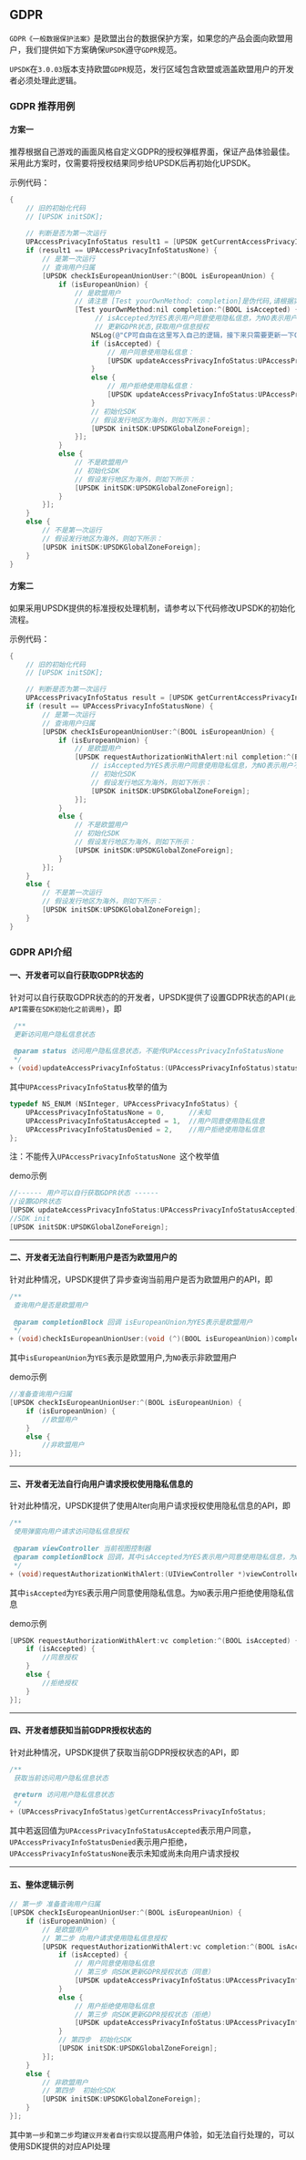 ## GDPR
`GDPR《一般数据保护法案》`是欧盟出台的数据保护方案，如果您的产品会面向欧盟用户，我们提供如下方案确保`UPSDK`遵守`GDPR`规范。

`UPSDK`在`3.0.03`版本支持欧盟`GDPR`规范，发行区域包含欧盟或涵盖欧盟用户的开发者必须处理此逻辑。

### GDPR 推荐用例
#### 方案一
推荐根据自己游戏的画面风格自定义GDPR的授权弹框界面，保证产品体验最佳。
采用此方案时，仅需要将授权结果同步给UPSDK后再初始化UPSDK。

示例代码：
```objective-c
{
    // 旧的初始化代码
    // [UPSDK initSDK];
    
    // 判断是否为第一次运行
    UPAccessPrivacyInfoStatus result1 = [UPSDK getCurrentAccessPrivacyInfoStatus];
    if (result1 == UPAccessPrivacyInfoStatusNone) {
        // 是第一次运行
        // 查询用户归属
        [UPSDK checkIsEuropeanUnionUser:^(BOOL isEuropeanUnion) {
            if (isEuropeanUnion) {
                // 是欧盟用户
                // 请注意 [Test yourOwnMethod: completion]是伪代码,请根据实际需求进行修改
                [Test yourOwnMethod:nil completion:^(BOOL isAccepted) {
                     // isAccepted为YES表示用户同意使用隐私信息，为NO表示用户不同意使用隐私信息
                     // 更新GDPR状态,获取用户信息授权
                    NSLog(@"CP可自由在这里写入自己的逻辑，接下来只需要更新一下GDPR状态即可");
                    if (isAccepted) {
                        // 用户同意使用隐私信息：
                        [UPSDK updateAccessPrivacyInfoStatus:UPAccessPrivacyInfoStatusAccepted];
                    }
                    else {
                        // 用户拒绝使用隐私信息：
                        [UPSDK updateAccessPrivacyInfoStatus:UPAccessPrivacyInfoStatusDenied];
                    }
                    // 初始化SDK
                    // 假设发行地区为海外，则如下所示：
                    [UPSDK initSDK:UPSDKGlobalZoneForeign];
                }];
            }
            else {
                // 不是欧盟用户
                // 初始化SDK
                // 假设发行地区为海外，则如下所示：
                [UPSDK initSDK:UPSDKGlobalZoneForeign];
            }
        }];
    }
    else {
        // 不是第一次运行
        // 假设发行地区为海外，则如下所示：
        [UPSDK initSDK:UPSDKGlobalZoneForeign];
    }
}
```
#### 方案二
如果采用UPSDK提供的标准授权处理机制，请参考以下代码修改UPSDK的初始化流程。

示例代码：
```objective-c
{
    // 旧的初始化代码
    // [UPSDK initSDK];

    // 判断是否为第一次运行
    UPAccessPrivacyInfoStatus result = [UPSDK getCurrentAccessPrivacyInfoStatus];
    if (result == UPAccessPrivacyInfoStatusNone) {
        // 是第一次运行
        // 查询用户归属
        [UPSDK checkIsEuropeanUnionUser:^(BOOL isEuropeanUnion) {
            if (isEuropeanUnion) {
                // 是欧盟用户
                [UPSDK requestAuthorizationWithAlert:nil completion:^(BOOL isAccepted) {
                    // isAccepted为YES表示用户同意使用隐私信息，为NO表示用户不同意使用隐私信息
                    // 初始化SDK
                    // 假设发行地区为海外，则如下所示：
                    [UPSDK initSDK:UPSDKGlobalZoneForeign];
                }];
            }
            else {
                // 不是欧盟用户
                // 初始化SDK
                // 假设发行地区为海外，则如下所示：
                [UPSDK initSDK:UPSDKGlobalZoneForeign];
            }
        }];
    }
    else {
        // 不是第一次运行
        // 假设发行地区为海外，则如下所示：
        [UPSDK initSDK:UPSDKGlobalZoneForeign];
    }
}
```
### GDPR API介绍
#### 一、开发者可以自行获取GDPR状态的

 针对可以自行获取GDPR状态的的开发者，UPSDK提供了设置GDPR状态的API`(此API需要在SDK初始化之前调用)`，即
 
```objective-c
 /**
 更新访问用户隐私信息状态
 
 @param status 访问用户隐私信息状态，不能传UPAccessPrivacyInfoStatusNone
 */
+ (void)updateAccessPrivacyInfoStatus:(UPAccessPrivacyInfoStatus)status;
```

其中`UPAccessPrivacyInfoStatus`枚举的值为
```objective-c
typedef NS_ENUM (NSInteger, UPAccessPrivacyInfoStatus) {
    UPAccessPrivacyInfoStatusNone = 0,      //未知
    UPAccessPrivacyInfoStatusAccepted = 1,  //用户同意使用隐私信息
    UPAccessPrivacyInfoStatusDenied = 2,    //用户拒绝使用隐私信息
};
```

注：不能传入`UPAccessPrivacyInfoStatusNone `这个枚举值

demo示例

```objective-c
//------ 用户可以自行获取GDPR状态 ------
//设置GDPR状态
[UPSDK updateAccessPrivacyInfoStatus:UPAccessPrivacyInfoStatusAccepted];
//SDK init
[UPSDK initSDK:UPSDKGlobalZoneForeign];
```

---------

#### 二、开发者无法自行判断用户是否为欧盟用户的

针对此种情况，UPSDK提供了异步查询当前用户是否为欧盟用户的API，即

```objective-c
/**
 查询用户是否是欧盟用户
 
 @param completionBlock 回调 isEuropeanUnion为YES表示是欧盟用户
 */
+ (void)checkIsEuropeanUnionUser:(void (^)(BOOL isEuropeanUnion))completionBlock;
```

其中`isEuropeanUnion`为`YES`表示是欧盟用户,为`NO`表示非欧盟用户

demo示例

```objective-c
//准备查询用户归属
[UPSDK checkIsEuropeanUnionUser:^(BOOL isEuropeanUnion) {
    if (isEuropeanUnion) {
        //欧盟用户 
    }
    else {
        //非欧盟用户
}];
```

---------

#### 三、开发者无法自行向用户请求授权使用隐私信息的

针对此种情况，UPSDK提供了使用Alter向用户请求授权使用隐私信息的API，即

```objective-c
/**
 使用弹窗向用户请求访问隐私信息授权
 
 @param viewController 当前视图控制器
 @param completionBlock 回调，其中isAccepted为YES表示用户同意使用隐私信息，为NO表示用户不同意使用隐私信息
 */
+ (void)requestAuthorizationWithAlert:(UIViewController *)viewController completion:(void (^)(BOOL isAccepted))completionBlock;
```

其中`isAccepted`为`YES`表示用户同意使用隐私信息。为`NO`表示用户拒绝使用隐私信息

demo示例

```objective-c
[UPSDK requestAuthorizationWithAlert:vc completion:^(BOOL isAccepted) {
    if (isAccepted) {
        //同意授权
    }
    else {
        //拒绝授权
    }
}];
```

--------

#### 四、开发者想获知当前GDPR授权状态的

针对此种情况，UPSDK提供了获取当前GDPR授权状态的API，即

```objective-c
/**
 获取当前访问用户隐私信息状态
 
 @return 访问用户隐私信息状态
 */
+ (UPAccessPrivacyInfoStatus)getCurrentAccessPrivacyInfoStatus;
```

其中若返回值为`UPAccessPrivacyInfoStatusAccepted`表示用户同意，`UPAccessPrivacyInfoStatusDenied`表示用户拒绝，`UPAccessPrivacyInfoStatusNone`表示未知或尚未向用户请求授权

--------

#### 五、整体逻辑示例

```objective-c
// 第一步 准备查询用户归属
[UPSDK checkIsEuropeanUnionUser:^(BOOL isEuropeanUnion) {
    if (isEuropeanUnion) {
        // 是欧盟用户
        // 第二步 向用户请求使用隐私信息授权
        [UPSDK requestAuthorizationWithAlert:vc completion:^(BOOL isAccepted) {
            if (isAccepted) {
                // 用户同意使用隐私信息
                // 第三步 向SDK更新GDPR授权状态（同意）
                [UPSDK updateAccessPrivacyInfoStatus:UPAccessPrivacyInfoStatusAccepted];
            }
            else {
                // 用户拒绝使用隐私信息
                // 第三步 向SDK更新GDPR授权状态（拒绝）
                [UPSDK updateAccessPrivacyInfoStatus:UPAccessPrivacyInfoStatusDenied];
            }
            // 第四步  初始化SDK
            [UPSDK initSDK:UPSDKGlobalZoneForeign];
        }];
    }
    else {
        // 非欧盟用户
        // 第四步  初始化SDK
        [UPSDK initSDK:UPSDKGlobalZoneForeign];
    }
}];
```

其中`第一步`和`第二步`均`建议开发者自行实现`以提高用户体验，如无法自行处理的，可以使用SDK提供的对应API处理